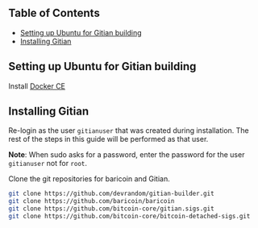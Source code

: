 Table of Contents
------------------

- [Setting up Ubuntu for Gitian building](#setting-up-debian-for-gitian-building)
- [Installing Gitian](#installing-gitian)


Setting up Ubuntu for Gitian building
--------------------------------------

Install [Docker CE](https://docs.docker.com/engine/install/ubuntu/)

Installing Gitian
------------------

Re-login as the user `gitianuser` that was created during installation.
The rest of the steps in this guide will be performed as that user.

**Note**: When sudo asks for a password, enter the password for the user `gitianuser` not for `root`.

Clone the git repositories for baricoin and Gitian.

```bash
git clone https://github.com/devrandom/gitian-builder.git
git clone https://github.com/baricoin/baricoin
git clone https://github.com/bitcoin-core/gitian.sigs.git
git clone https://github.com/bitcoin-core/bitcoin-detached-sigs.git
```

